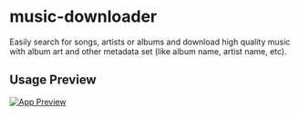 # music-downloader

Easily search for songs, artists or albums and download high quality music with album art and other metadata set (like album name, artist name, etc). 

## Usage Preview

[![App Preview](http://img.youtube.com/vi/V5Dhrm1C1UU/hqdefault.jpg)](http://www.youtube.com/watch?v=V5Dhrm1C1UU)

